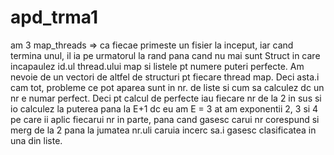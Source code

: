 # apd_trma1

am 3 map_threads => ca fiecae primeste un fisier la inceput, iar cand termina unul, il ia pe urmatorul la rand pana cand nu mai sunt
Struct in care incapaulez id.ul thread.ului map si listele pt numere puteri perfecte. Am nevoie de un vectori de altfel de structuri pt fiecare thread map.
Deci asta.i cam tot, probleme ce pot aparea sunt in nr. de liste si cum sa calculez dc un nr e numar perfect.
Deci pt calcul de perfecte iau fiecare nr de la 2 in sus si io calculez la puterea pana la E+1 dc eu am E = 3 at am exponentii 2, 3 si 4 pe care ii aplic fiecarui nr in parte, pana cand gasesc carui nr corespund si merg de la 2 pana la jumatea nr.uli caruia incerc sa.i gasesc clasificatea in una din liste.

